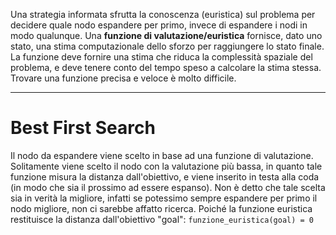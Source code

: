 Una strategia informata sfrutta la conoscenza (euristica) sul problema per decidere quale nodo espandere per primo, invece di espandere i nodi in modo qualunque.
Una **funzione di valutazione/euristica** fornisce, dato uno stato, una stima computazionale dello sforzo per raggiungere lo stato finale. La funzione deve fornire una stima che riduca la complessità spaziale del problema, e deve tenere conto del tempo speso a calcolare la stima stessa.
Trovare una funzione precisa e veloce è molto difficile.

---
# Best First Search
Il nodo da espandere viene scelto in base ad una funzione di valutazione. Solitamente viene scelto il nodo con la valutazione più bassa, in quanto tale funzione misura la distanza dall'obiettivo, e viene inserito in testa alla coda (in modo che sia il prossimo ad essere espanso). 
Non è detto che tale scelta sia in verità la migliore, infatti se potessimo sempre espandere per primo il nodo migliore, non ci sarebbe affatto ricerca.
Poiché la funzione euristica restituisce la distanza dall'obiettivo "goal":
`funzione_euristica(goal) = 0`
